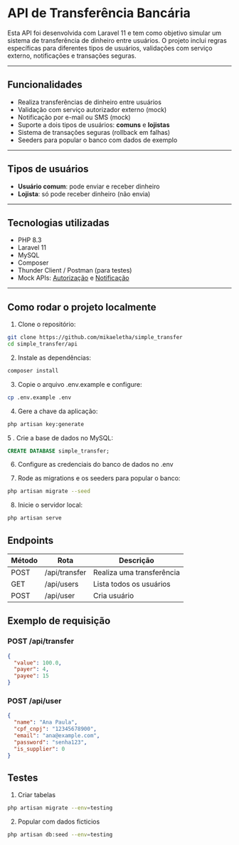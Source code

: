# API de Transferência Bancária

Esta API foi desenvolvida com Laravel 11 e tem como objetivo simular um sistema de transferência de dinheiro entre usuários. O projeto inclui regras específicas para diferentes tipos de usuários, validações com serviço externo, notificações e transações seguras.

---

## Funcionalidades

- Realiza transferências de dinheiro entre usuários
- Validação com serviço autorizador externo (mock)
- Notificação por e-mail ou SMS (mock)
- Suporte a dois tipos de usuários: **comuns** e **lojistas**
- Sistema de transações seguras (rollback em falhas)
- Seeders para popular o banco com dados de exemplo

---

## Tipos de usuários

- **Usuário comum**: pode enviar e receber dinheiro
- **Lojista**: só pode receber dinheiro (não envia)

---

## Tecnologias utilizadas

- PHP 8.3
- Laravel 11
- MySQL
- Composer
- Thunder Client / Postman (para testes)
- Mock APIs: [Autorização](https://util.devi.tools/api/v2/authorize) e [Notificação](https://util.devi.tools/api/v1/notify)

---

## Como rodar o projeto localmente

1. Clone o repositório:
```bash
git clone https://github.com/mikaeletha/simple_transfer
cd simple_transfer/api
```
2. Instale as dependências:
```bash
composer install
```
3. Copie o arquivo .env.example e configure:
```bash
cp .env.example .env
```
4. Gere a chave da aplicação:
```bash
php artisan key:generate
```
5 . Crie a base de dados no MySQL:
```sql
CREATE DATABASE simple_transfer;
```
6. Configure as credenciais do banco de dados no .env

7. Rode as migrations e os seeders para popular o banco:
```bash
php artisan migrate --seed
```
8. Inicie o servidor local:
```bash
php artisan serve
```

## Endpoints

| Método | Rota          | Descrição                         |
|--------|---------------|-----------------------------------|
| POST   | /api/transfer | Realiza uma transferência         |
| GET    | /api/users    | Lista todos os usuários           |
| POST   | /api/user     | Cria usuário                      |

## Exemplo de requisição

### POST /api/transfer

```json
{
  "value": 100.0,
  "payer": 4,
  "payee": 15
}
```

### POST /api/user
```json
{
  "name": "Ana Paula",
  "cpf_cnpj": "12345678900",
  "email": "ana@example.com",
  "password": "senha123",
  "is_supplier": 0
}
```

## Testes
1. Criar tabelas 
```bash
php artisan migrate --env=testing
```

2. Popular com dados ficticios
```bash
php artisan db:seed --env=testing
```